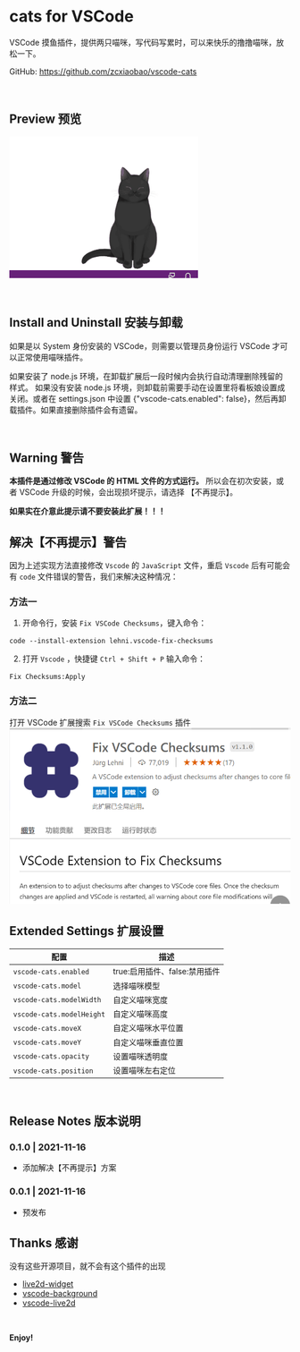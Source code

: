 # cats for VSCode
VSCode 摸鱼插件，提供两只喵咪，写代码写累时，可以来快乐的撸撸喵咪，放松一下。


GitHub: https://github.com/zcxiaobao/vscode-cats
<!-- 
VSCode Marketplace: https://marketplace.visualstudio.com/items?itemName=CharlesZ.vscode-live2d

model library: https://github.com/iCharlesZ/vscode-live2d-models -->


<br />

## Preview 预览
![效果](./assets/demo.gif)

<br />

## Install and Uninstall 安装与卸载


如果是以 System 身份安装的 VSCode，则需要以管理员身份运行 VSCode 才可以正常使用喵咪插件。

如果安装了 node.js 环境，在卸载扩展后一段时候内会执行自动清理删除残留的样式。
如果没有安装 node.js 环境，则卸载前需要手动在设置里将看板娘设置成关闭。或者在 settings.json 中设置 {"vscode-cats.enabled": false}，然后再卸载插件。如果直接删除插件会有遗留。


<br />

## Warning 警告

**本插件是通过修改 VSCode 的 HTML 文件的方式运行。** 所以会在初次安装，或者 VSCode 升级的时候，会出现损坏提示，请选择 【不再提示】。

**如果实在介意此提示请不要安装此扩展！！！**

## 解决【不再提示】警告
因为上述实现方法直接修改 `Vscode` 的 `JavaScript` 文件，重启 `Vscode` 后有可能会有 `code` 文件错误的警告，我们来解决这种情况：
### 方法一
1.  开命令行，安装 `Fix VSCode Checksums`，键入命令：
```
code --install-extension lehni.vscode-fix-checksums
```
2.  打开 `Vscode` ，快捷键 `Ctrl + Shift + P` 输入命令：

```
Fix Checksums:Apply
```
### 方法二
打开 VSCode 扩展搜索 `Fix VSCode Checksums` 插件
![](./assets/fix.png)
<br />

## Extended Settings 扩展设置

|配置 | 描述
|-----|------------
|`vscode-cats.enabled`| true:启用插件、false:禁用插件
|`vscode-cats.model`| 选择喵咪模型
|`vscode-cats.modelWidth`| 自定义喵咪宽度
|`vscode-cats.modelHeight`| 自定义喵咪高度
|`vscode-cats.moveX`| 自定义喵咪水平位置
|`vscode-cats.moveY`| 自定义喵咪垂直位置
|`vscode-cats.opacity`| 设置喵咪透明度
|`vscode-cats.position`| 设置喵咪左右定位

<br />

## Release Notes 版本说明
### 0.1.0 | 2021-11-16

- 添加解决【不再提示】方案

### 0.0.1 | 2021-11-16

- 预发布



## Thanks 感谢

没有这些开源项目，就不会有这个插件的出现

* [live2d-widget](https://github.com/stevenjoezhang/live2d-widget)
* [vscode-background](https://github.com/shalldie/vscode-background)
* [vscode-live2d](https://github.com/iCharlesZ/vscode-live2d)

<br />

**Enjoy!**
